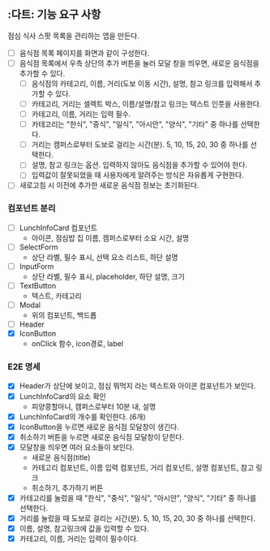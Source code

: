 ## :다트: 기능 요구 사항

점심 식사 스팟 목록을 관리하는 앱을 만든다.

- [ ] 음식점 목록 페이지를 화면과 같이 구성한다.
- [ ] 음식점 목록에서 우측 상단의 추가 버튼을 눌러 모달 창을 띄우면, 새로운 음식점을 추가할 수 있다.
  - [ ] 음식점의 카테고리, 이름, 거리(도보 이동 시간), 설명, 참고 링크를 입력해서 추가할 수 있다.
  - [ ] 카테고리, 거리는 셀렉트 박스, 이름/설명/참고 링크는 텍스트 인풋을 사용한다.
  - [ ] 카테고리, 이름, 거리는 입력 필수.
  - [ ] 카테고리는 "한식", "중식", "일식", "아시안", "양식", "기타" 중 하나를 선택한다.
  - [ ] 거리는 캠퍼스로부터 도보로 걸리는 시간(분). 5, 10, 15, 20, 30 중 하나를 선택한다.
  - [ ] 설명, 참고 링크는 옵션. 입력하지 않아도 음식점을 추가할 수 있어야 한다.
  - [ ] 입력값이 잘못되었을 때 사용자에게 알려주는 방식은 자유롭게 구현한다.
- [ ] 새로고침 시 이전에 추가한 새로운 음식점 정보는 초기화된다.

### 컴포넌트 분리

- [ ] LunchInfoCard 컴포넌트
  - 아이콘, 점심밥 집 이름, 캠퍼스로부터 소요 시간, 설명
- [ ] SelectForm
  - 상단 라벨, 필수 표시, 선택 요소 리스트, 하단 설명
- [ ] InputForm
  - 상단 라벨, 필수 표시, placeholder, 하단 설명, 크기
- [ ] TextButton
  - 텍스트, 카테고리
- [ ] Modal
  - 위의 컴포넌트, 백드롭
- [ ] Header
- [x] IconButton
  - onClick 함수, icon경로, label

### E2E 명세

- [x] Header가 상단에 보이고, 점심 뭐먹지 라는 텍스트와 아이콘 컴포넌트가 보인다.
- [x] LunchInfoCard의 요소 확인
  - 피양콩할마니, 캠퍼스로부터 10분 내, 설명
- [x] LunchInfoCard의 개수를 확인한다. (6개)
- [x] IconButton을 누르면 새로운 음식점 모달창이 생긴다.
- [x] 취소하기 버튼을 누르면 새로운 음식점 모달창이 닫힌다.
- [x] 모달창을 띄우면 여러 요소들이 보인다.
  - 새로운 음식점(title)
  - 카테고리 컴포넌트, 이름 입력 컴포넌트, 거리 컴포넌트, 설명 컴포넌트, 참고 링크
  - 취소하기, 추가하기 버튼
- [x] 카테고리를 눌렀을 때 "한식", "중식", "일식", "아시안", "양식", "기타" 중 하나를 선택한다.
- [x] 거리를 눌렀을 때 도보로 걸리는 시간(분). 5, 10, 15, 20, 30 중 하나를 선택한다.
- [x] 이름, 설명, 참고링크에 값을 입력할 수 있다.
- [x] 카테고리, 이름, 거리는 입력이 필수이다.
